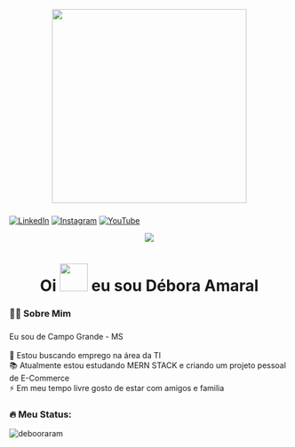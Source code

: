 <div align="center">
  <img height="350" src="https://avatars.githubusercontent.com/u/87581131?v=4"/>
</div>

###

[![LinkedIn](https://img.shields.io/badge/LinkedIn-0077B5?style=for-the-badge&logo=linkedin&logoColor=white)](https://www.linkedin.com/in/debooramaral/)
[![Instagram](https://img.shields.io/badge/Instagram-E4405F?style=for-the-badge&logo=instagram&logoColor=white)](https://www.instagram.com/debooramaral/)
[![YouTube](https://img.shields.io/badge/YouTube-FF0000?style=for-the-badge&logo=youtube&logoColor=white)](https://www.youtube.com/@dsatecnologia)

<div align="center">
   <img src="https://visitor-badge.laobi.icu/badge?page_id=debooramaral.debooramaral&"/>
</div>

###

<h1 align="center">Oi <img src="https://raw.githubusercontent.com/kaueMarques/kaueMarques/master/hi.gif"height="50px"> eu sou Débora Amaral </h1>

###

<h3 align="left">👩‍💻  Sobre Mim</h3>

###

<p align="left">Eu sou de Campo Grande - MS<br> <br>🔭 Estou buscando emprego na área da TI<br>📚 Atualmente estou estudando MERN STACK e criando um projeto pessoal de E-Commerce  <br>⚡ Em meu tempo livre gosto de estar com amigos e familia </p>


###

<h3 align="left">🔥   Meu Status:</h3>

![debooraram](https://github-readme-stats.vercel.app/api/top-langs/?username=debooramaral&layout=compact)
